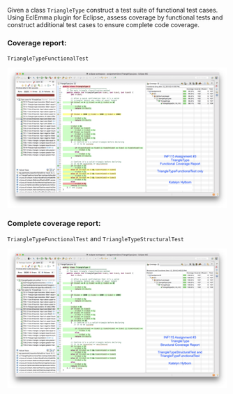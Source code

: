 Given a class `TriangleType` construct a test suite of functional test cases. Using EclEmma plugin for Eclipse, assess coverage by functional tests and construct additional test cases to ensure complete code coverage.

### Coverage report: 
`TriangleTypeFunctionalTest`

![Functional test coverage report](functional.png)

### Complete coverage report: 
`TriangleTypeFunctionalTest` and `TriangleTypeStructuralTest`

![Complete coverage report](structural.png)


